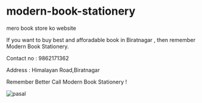 # modern-book-stationery
mero book store ko website

If you want to buy best and afforadable book in Biratnagar , then remember Modern Book Stationery.

Contact no : 9862171362

Address : Himalayan Road,Biratnagar

Remember Better Call Modern Book Stationery !

![pasal](https://user-images.githubusercontent.com/132536362/236113238-85c503db-a38b-43c6-8476-d88fcaf1b090.jpg)
